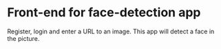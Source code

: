 # Front-end for face-detection app
Register, login and enter a URL to an image. This app will detect a face in the picture.
